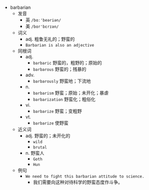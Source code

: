 - barbarian
  - 发音
    - 英 `/bɑː'beəriən/`
    - 美 `/bɑr'bɛrɪən/`
  - 词义
    - adj. 粗鲁无礼的；野蛮的
    - `Barbarian is also an adjective`
  - 同根词
    - adj.
      - `barbaric` 野蛮的，粗野的；原始的
      - `barbarous` 野蛮的；残暴的
    - adv.
      - `barbarously` 野蛮地；下流地
    - n.
      - `barbarism` 野蛮；原始；未开化；暴虐
      - `barbarization` 野蛮化；粗俗化
    - vi.
      - `barbarize` 野蛮；变粗野
    - vt.
      - `barbarize` 使野蛮
  - 近义词
    - adj. 野蛮的；未开化的
      - `wild`
      - `brutal`
    - n. 野蛮人
      - `Goth`
      - `Hun`
  - 例句
    - `We need to fight this barbarian attitude to science.`
      - 我们需要向这种对待科学的野蛮态度作斗争。

